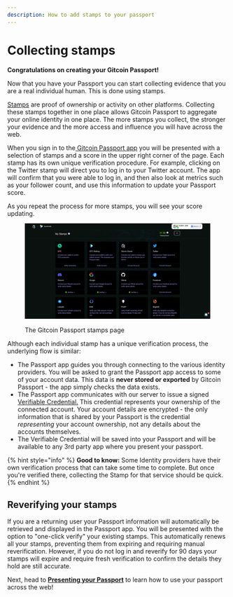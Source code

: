 ```yaml
---
description: How to add stamps to your passport
---
```


# Collecting stamps

**Congratulations on creating your Gitcoin Passport!**

Now that you have your Passport you can start collecting evidence that you are a real individual human. This is done using stamps.

[Stamps](../building-with-passport/major-concepts.md#stamps) are proof of ownership or activity on other platforms. Collecting these stamps together in one place allows Gitcoin Passport to aggregate your online identity in one place. The more stamps you collect, the stronger your evidence and the more access and influence you will have across the web.

When you sign in to the[ Gitcoin Passport app](https://passport.gitcoin.co) you will be presented with a selection of stamps and a score in the upper right corner of the page. Each stamp has its own unique verification procedure. For example, clicking on the Twitter stamp will direct you to log in to your Twitter account. The app will confirm that you were able to log in, and then also look at metrics such as your follower count, and use this information to update your Passport score.

As you repeat the process for more stamps, you will see your score updating.

<figure><img src="../.gitbook/assets/stamps-page.png" alt=""><figcaption><p>The Gitcoin Passport stamps page</p></figcaption></figure>

Although each individual stamp has a unique verification process, the underlying flow is similar:&#x20;

* The Passport app guides you through connecting to the various identity providers. You will be asked to grant the Passport app access to some of your account data. This data is **never stored or exported** by Gitcoin Passport - the app simply checks the data exists.&#x20;
* The Passport app communicates with our server to issue a signed [Verifiable Credential.](../building-with-passport/major-concepts.md) This credential represents your ownership of the connected account. Your account details are encrypted - the only information that is shared by your Passport is the credential _representing_ your account ownership, not any details about the accounts themselves.&#x20;
* The Verifiable Credential will be saved into your Passport and will be available to any 3rd party app where you present your passport.

{% hint style="info" %}
**Good to know:** Some Identity providers have their own verification process that can take some time to complete. But once you're verified there, collecting the Stamp for that service should be quick.
{% endhint %}



## Reverifying your stamps

If you are a returning user your Passport information will automatically be retrieved and displayed in the Passport app. You will be presented with the option to "one-click verify" your existing stamps. This automatically renews all your stamps, preventing them from expiring and requiring manual reverification. However, if you do not log in and reverify for 90 days your stamps will expire and require fresh verification to confirm the details they hold are still accurate.



Next, head to [**Presenting your Passport**](presenting-your-passport.md) to learn how to use your passport across the web!


